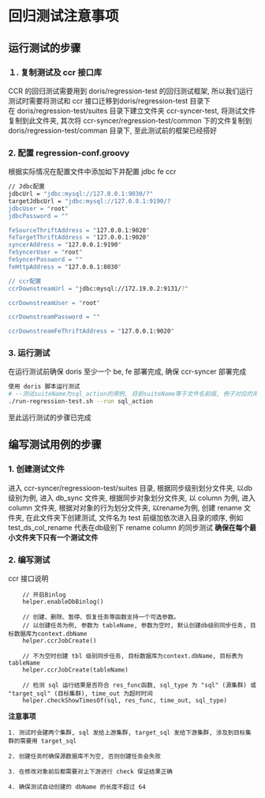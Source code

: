 # 回归测试注意事项
## 运行测试的步骤
### １. 复制测试及 ccr 接口库
CCR 的回归测试需要用到 doris/regression-test 的回归测试框架, 所以我们运行测试时需要将测试和 ccr 接口迁移到doris/regression-test 目录下<br>
在 doris/regression-test/suites 目录下建立文件夹 ccr-syncer-test, 将测试文件复制到此文件夹, 其次将 ccr-syncer/regression-test/common 下的文件复制到 doris/regression-test/comman 目录下, 至此测试前的框架已经搭好
### 2. 配置 regression-conf.groovy
根据实际情况在配置文件中添加如下并配置 jdbc fe ccr
```bash
// Jdbc配置
jdbcUrl = "jdbc:mysql://127.0.0.1:9030/?"
targetJdbcUrl = "jdbc:mysql://127.0.0.1:9190/?
jdbcUser = "root"
jdbcPassword = ""

feSourceThriftAddress = "127.0.0.1:9020"
feTargetThriftAddress = "127.0.0.1:9020"
syncerAddress = "127.0.0.1:9190"
feSyncerUser = "root"
feSyncerPassword = ""
feHttpAddress = "127.0.0.1:8030"

// ccr配置
ccrDownstreamUrl = "jdbc:mysql://172.19.0.2:9131/?"

ccrDownstreamUser = "root"

ccrDownstreamPassword = ""

ccrDownstreamFeThriftAddress = "127.0.0.1:9020"
```
### 3. 运行测试
在运行测试前确保 doris 至少一个 be, fe 部署完成, 确保 ccr-syncer 部署完成
```bash
使用 doris 脚本运行测试
# --测试suiteName为sql_action的用例, 目前suiteName等于文件名前缀, 例子对应的用例文件是sql_action.groovy
./run-regression-test.sh --run sql_action
```
至此运行测试的步骤已完成
## 编写测试用例的步骤
### 1. 创建测试文件
进入 ccr-syncer/regressioon-test/suites 目录, 根据同步级别划分文件夹, 以db级别为例, 进入 db_sync 文件夹, 根据同步对象划分文件夹, 以 column 为例, 进入 column 文件夹, 根据对对象的行为划分文件夹, 以rename为例, 创建 rename 文件夹, 在此文件夹下创建测试, 文件名为 test 前缀加依次进入目录的顺序, 例如 test_ds_col_rename 代表在db级别下 rename column 的同步测试
**确保在每个最小文件夹下只有一个测试文件**
### 2. 编写测试
ccr 接口说明
```
    // 开启Binlog
    helper.enableDbBinlog()

    // 创建、删除、暂停、恢复任务等函数支持一个可选参数。
    // 以创建任务为例, 参数为 tableName, 参数为空时, 默认创建db级别同步任务, 目标数据库为context.dbName
    helper.ccrJobCreate()

    // 不为空时创建 tbl 级别同步任务, 目标数据库为context.dbName, 目标表为 tableName
    helper.ccrJobCreate(tableName)

    // 检测 sql 运行结果是否符合 res_func函数, sql_type 为 "sql" (源集群) 或 "target_sql" (目标集群), time_out 为超时时间
    helper.checkShowTimesOf(sql, res_func, time_out, sql_type)
```
**注意事项**
```
1. 测试时会建两个集群, sql 发给上游集群, target_sql 发给下游集群, 涉及到目标集群的需要用 target_sql

2. 创建任务时确保源数据库不为空, 否则创建任务会失败

3. 在修改对象前后都需要对上下游进行 check 保证结果正确

4. 确保测试自动创建的 dbName 的长度不超过 64
```